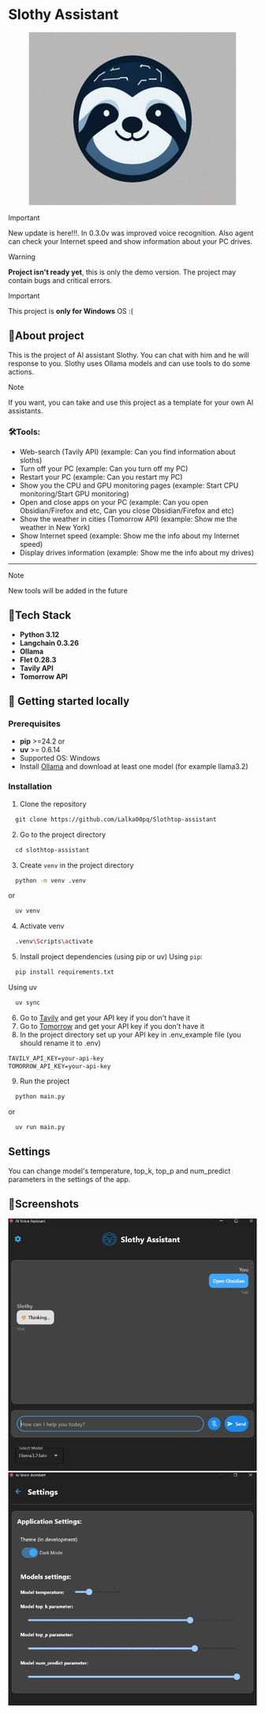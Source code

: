 # Slothy Assistant
<p align="center">
   <img src='screenshots/86f52602-691d-4af2-b451-37f4e1d93510.jpg' width=420 height=350>
</p>

>[!important] 
>New update is here!!!. In 0.3.0v was improved voice recognition. Also agent can check your Internet speed and show information about your PC drives. 

>[!warning] 
>**Project isn't ready yet**, this is only the demo version. The project may contain bugs and critical errors.

>[!important] 
>This project is **only for Windows** OS :(  

## 🦥About project

This is the project of AI assistant Slothy. You can chat with him and he will response to you. Slothy uses Ollama models and can use tools to do some actions. 

>[!note] 
>If you want, you can take and use this project as a template for your own AI assistants. 
### 🛠Tools:

- Web-search (Tavily API) (example: Can you find information about sloths)
- Turn off your PC (example: Can you turn off my PC)
- Restart your PC (example: Can you restart my PC)
- Show you the CPU and GPU monitoring pages (example: Start CPU monitoring/Start GPU monitoring)
- Open and close apps on your PC (example: Can you open Obsidian/Firefox and etc, Can you close Obsidian/Firefox and etc)
- Show the weather in cities (Tomorrow API) (example: Show me the weather in New York)
- Show Internet speed (example: Show me the info about my Internet speed)
- Display drives information (example: Show me the info about my drives)
****
>[!note] 
>New tools will be added in the future 

## 🔎Tech Stack
- **Python 3.12** 
- **Langchain 0.3.26**
- **Ollama** 
- **Flet 0.28.3**  
- **Tavily API**
- **Tomorrow API**
## 🚀 Getting started locally
### Prerequisites
- **pip** >=24.2
	or 
- **uv** >= 0.6.14
- Supported OS: Windows
- Install [Ollama](https://ollama.com/) and download at least one model (for example llama3.2)

### Installation 
1) Clone the repository
```bash
  git clone https://github.com/Lalka00pq/Slothtop-assistant
```

2) Go to the project directory
```bash
  cd slothtop-assistant
```
3) Create `venv` in the project directory
```bash
  python -m venv .venv
```
or 
```bash
  uv venv
```
4) Activate venv
```bash
  .venv\Scripts\activate
```
5) Install project dependencies (using pip or uv)
   Using `pip`:
```bash
  pip install requirements.txt
```
   Using uv
```bash
  uv sync
```
6) Go to [Tavily](https://www.tavily.com/) and get your API key if you don't have it
7) Go to [Tomorrow](https://www.tomorrow.io/) and get your API key if you don't have it
8) In the project directory set up your API key in .env_example file (you should rename it to .env)
```env
TAVILY_API_KEY=your-api-key
TOMORROW_API_KEY=your-api-key
```
9) Run the project
```bash
  python main.py
```
or
```bash
  uv run main.py
```
## Settings 
You can change model's temperature, top_k, top_p and num_predict parameters in the settings of the app.
## 📸Screenshots
<p align="center">
   <center><img src='screenshots/Main Page.png'></center>
   <center><img src='screenshots/Settings page.png'></center>
</p>